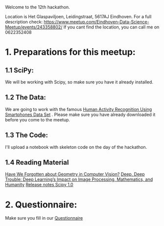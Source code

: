 Welcome to the 12th hackathon.

Location is Het Glaspaviljoen, Leidingstraat, 5617AJ Eindhoven.
For a full description check: https://www.meetup.com/Eindhoven-Data-Science-Meetup/events/243358802/
If you cant find the location, you can call me on 0622352408


# 1. Preparations for this meetup:

## 1.1 SciPy:
We will be working with Scipy, so make  sure you have it already installed. 

## 1.2 The Data:
We are going to work with the famous [
Human Activity Recognition Using Smartphones Data Set](https://archive.ics.uci.edu/ml/datasets/human+activity+recognition+using+smartphones) . 
Please make sure you have already downloaded it before you come to the meetup. 

## 1.3 The Code:
I'll upload a notebook with skeleton code on the day of the hackathon.

## 1.4 Reading Material
[Have We Forgotten about Geometry in Computer Vision?](https://alexgkendall.com/computer_vision/have_we_forgotten_about_geometry_in_computer_vision/)
[Deep, Deep Trouble: Deep Learning’s Impact on Image Processing, Mathematics, and Humanity](https://sinews.siam.org/Details-Page/deep-deep-trouble)
[Release notes Scipy 1.0](https://scipy.github.io/devdocs/release.1.0.0.html)

# 2. Questionnaire:
Make sure you fill in our [Questionnaire](https://docs.google.com/forms/d/e/1FAIpQLSfG3qudK691ZxcaKncwiNkj2Ncn8PnXl0-2aug-Bz78DgnIIg/viewform)

